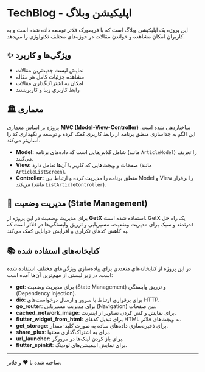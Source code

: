 
# TechBlog - اپلیکیشن وبلاگ 

این پروژه یک اپلیکیشن وبلاگ است که با فریمورک فلاتر توسعه داده شده است و به کاربران امکان مشاهده و خواندن مقالات در حوزه‌های مختلف تکنولوژی را می‌دهد.

## ✨ ویژگی‌ها و کاربرد

*   نمایش لیست جدیدترین مقالات
*   مشاهده جزئیات کامل هر مقاله
*   امکان به اشتراک‌گذاری مقالات
*   رابط کاربری زیبا و کاربرپسند

## 🏛️ معماری

پروژه بر اساس معماری **MVC (Model-View-Controller)** ساختاردهی شده است. این الگو به جداسازی منطق برنامه از رابط کاربری کمک کرده و توسعه و نگهداری کد را آسان‌تر می‌کند.

*   **Model:** شامل کلاس‌هایی است که داده‌های برنامه (مانند `ArticleModel`) را تعریف می‌کنند.
*   **View:** صفحات و ویجت‌هایی که کاربر با آن‌ها تعامل دارد (مانند `ArticleListScreen`).
*   **Controller:** منطق برنامه را مدیریت کرده و ارتباط بین Model و View را برقرار می‌کند (مانند `ListArticleController`).

## 🔄 مدیریت وضعیت (State Management)

برای مدیریت وضعیت در این پروژه از **GetX** استفاده شده است. GetX یک راه حل قدرتمند و سبک برای مدیریت وضعیت، مسیریابی و تزریق وابستگی‌ها در فلاتر است که به کاهش کدهای تکراری و افزایش خوانایی کمک می‌کند.

## 📚 کتابخانه‌های استفاده شده

در این پروژه از کتابخانه‌های متعددی برای پیاده‌سازی ویژگی‌های مختلف استفاده شده است. در زیر لیستی از مهم‌ترین آن‌ها آمده است:

- **get**: برای مدیریت وضعیت (State Management) و تزریق وابستگی (Dependency Injection).
- **dio**: برای برقراری ارتباط با سرور و ارسال درخواست‌های HTTP.
- **go_router**: برای مدیریت مسیریابی (Navigation) بین صفحات.
- **cached_network_image**: برای نمایش و کش کردن تصاویر از اینترنت.
- **flutter_widget_from_html**: برای تبدیل کدهای HTML به ویجت‌های فلاتر.
- **get_storage**: برای ذخیره‌سازی داده‌های ساده به صورت کلید-مقدار.
- **share_plus**: برای به اشتراک‌گذاری محتوا.
- **url_launcher**: برای باز کردن لینک‌ها در مرورگر.
- **flutter_spinkit**: برای نمایش انیمیشن‌های لودینگ.

---
ساخته شده با ❤️ و فلاتر.
